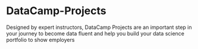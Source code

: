 # DataCamp-Projects
Designed by expert instructors, DataCamp Projects are an important step in your journey to become data fluent and help you build your data science portfolio to show employers
